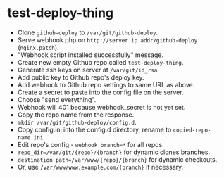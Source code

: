 # test-deploy-thing

* Clone `github-deploy` to `/var/git/github-deploy`.
* Serve webhook.php on `http://server.ip.addr/github-deploy` (`nginx.patch`).
* "Webhook script installed successfully" message.
* Create new empty Github repo called `test-deploy-thing`.
* Generate ssh keys on server at `/var/git/id_rsa`.
* Add public key to Github repo's deploy key.
* Add webhook to Github repo settings to same URL as above.
* Create a secret to paste into the config file on the server.
* Choose "send everything".
* Webhook will 401 because webhook_secret is not yet set.
* Copy the repo name from the response.
* `mkdir /var/git/github-deploy/config.d`.
* Copy config.ini into the config.d directory, rename to `copied-repo-name.ini`.
* Edit repo's config - `webhook_branch=*` for all repos.
* `repo_dir=/var/git/{repo}/{branch}` for dynamic clones branches.
* `destination_path=/var/www/{repo}/{branch}` for dynamic checkouts.
* Or, use `/var/www/www.example.com/{branch}` if necessary.